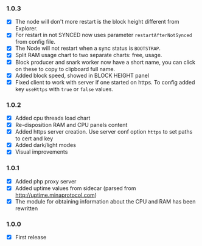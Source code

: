 ### 1.0.3
+ [x] The node will don't more restart is the block height different from Explorer.
+ [x] For restart in not SYNCED now uses parameter `restartAfterNotSynced` from config file.
+ [x] The Node will not restart when a sync status is `BOOTSTRAP`.  
+ [x] Split RAM usage chart to two separate charts: free, usage.
+ [x] Block producer and snark worker now have a short name, you can click on these to copy to clipboard full name.
+ [x] Added block speed, showed in BLOCK HEIGHT panel
+ [x] Fixed client to work with server if one started on https. To config added key `useHttps` with `true` or `false` values.

### 1.0.2
+ [x] Added cpu threads load chart
+ [x] Re-disposition RAM and CPU panels content
+ [x] Added https server creation. Use server conf option `https` to set paths to cert and key
+ [x] Added dark/light modes
+ [x] Visual improvements

### 1.0.1
+ [x] Added php proxy server
+ [x] Added uptime values from sidecar (parsed from http://uptime.minaprotocol.com)
+ [x] The module for obtaining information about the CPU and RAM has been rewritten 

### 1.0.0
+ [x] First release
